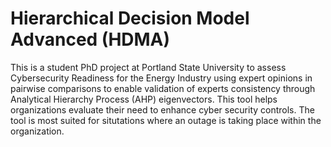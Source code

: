 # Hierarchical Decision Model Advanced (HDMA)
This is a student PhD project at Portland State University to assess Cybersecurity Readiness for the Energy Industry using expert opinions in pairwise comparisons to enable validation of experts consistency through Analytical Hierarchy Process (AHP) eigenvectors.
This tool helps organizations evaluate their need to enhance cyber security controls. The tool is most suited for situtations where an outage is taking place within the organization.
